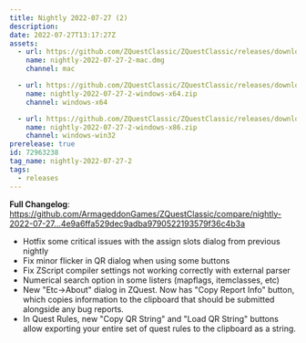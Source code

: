 ```yaml
---
title: Nightly 2022-07-27 (2)
description: 
date: 2022-07-27T13:17:27Z
assets: 
  - url: https://github.com/ZQuestClassic/ZQuestClassic/releases/download/nightly-2022-07-27-2/nightly-2022-07-27-2-mac.dmg
    name: nightly-2022-07-27-2-mac.dmg
    channel: mac

  - url: https://github.com/ZQuestClassic/ZQuestClassic/releases/download/nightly-2022-07-27-2/nightly-2022-07-27-2-windows-x64.zip
    name: nightly-2022-07-27-2-windows-x64.zip
    channel: windows-x64

  - url: https://github.com/ZQuestClassic/ZQuestClassic/releases/download/nightly-2022-07-27-2/nightly-2022-07-27-2-windows-x86.zip
    name: nightly-2022-07-27-2-windows-x86.zip
    channel: windows-win32
prerelease: true
id: 72963238
tag_name: nightly-2022-07-27-2
tags:
  - releases
---
```


**Full Changelog**: https://github.com/ArmageddonGames/ZQuestClassic/compare/nightly-2022-07-27...4e9a6ffa529dec9adba9790522193579f36c4b3a

- Hotfix some critical issues with the assign slots dialog from previous nightly
- Fix minor flicker in QR dialog when using some buttons
- Fix ZScript compiler settings not working correctly with external parser
- Numerical search option in some listers (mapflags, itemclasses, etc)
- New "Etc->About" dialog in ZQuest. Now has "Copy Report Info" button, which copies information to the clipboard that should be submitted alongside any bug reports.
- In Quest Rules, new "Copy QR String" and "Load QR String" buttons allow exporting your entire set of quest rules to the clipboard as a string.
